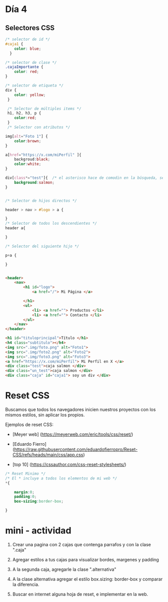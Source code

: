 # Día 4

## Selectores CSS

``` css
/* selector de id */
#caja1 { 
    color: blue; 
  }

/* selector de clase */
.cajaImportante {   
    color: red; 
}

/* selector de etiqueta */
div {  
    color: yellow; 
 }

 /* Selector de múltiples items */
 h1, h2, h3, p {
    color:red;
 }
 /* Selector con atributos */

img[alt="Foto 1"] {
    color:brown;
}

a[href="https://x.com/miPerfil" ]{
    backgroud:black;
    color:white;
}

div[class*="test"]{  /* el asterisco hace de comodin en la búsqueda, se le aplicará a todos los class que contenga la palabra test */
    background:salmon;
}


/* Selector de hijos directos */

header > nav > #logo > a {

}
/* Selector de todos los descendientes */
header a{

}

/* Selector del siguiente hijo */

p+a {

}
```

``` html

<header> 
    <nav> 
        <h1 id="logo"> 
            <a href="/"> Mi Página </a> 

        </h1>
        <ul>
            <li> <a href=""> Productos </li>
            <li> <a href=""> Contacto </li>
        </ul>
    </nav>
</header>

<h1 id="tituloprincipal">Título </h1>
<h4 class="subtitulo"></h4>
<img src=".img/foto.png" alt="Foto1">
<img src=".img/foto2.png" alt="Foto2">
<img src=".img/foto3.png" alt="Foto3">
<a href="https://x.com/miPerfil"> Mi Perfil en X </a>
<div class="test">caja salmon </div>
<div class="un_test">caja salmon </div>
<div class="caja" id="caja1"> soy un div </div> 
```

# Reset CSS
Buscamos que todos los navegadores inicien nuestros proyectos con los mismos estilos, sin aplicar los propios. 

Ejemplos de reset CSS:
- [Meyer web] (https://meyerweb.com/eric/tools/css/reset/)

- [Eduardo Fierro] (https://raw.githubusercontent.com/eduardofierropro/Reset-CSS/refs/heads/main/css/app.css)

- [top 10] (https://cssauthor.com/css-reset-stylesheets/)

``` css
/* Reset Minimo */
/* El * incluye a todos los elementos de mi web */
*{

    margin:0;
    padding:0;
    box-sizing:border-box;

}

```

# mini - actividad
1. Crear una pagina con 2 cajas que contenga parrafos y con la clase ".caja"

2. Agregar estilos a tus cajas para visualizar bordes, margenes y padding

3. A la segunda caja, agregarle la clase ".alternativa"

4. A la clase alternativa agregar el estilo box.sizing: border-box y comparar la diferencia.

5. Buscar en internet alguna hoja de reset, e implementar en la web. 
